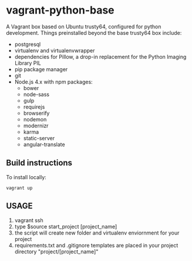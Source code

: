 vagrant-python-base
===================

A Vagrant box based on Ubuntu trusty64, configured for python development.
Things preinstalled beyond the base trusty64 box include:

* postgresql
* virtualenv and virtualenvwrapper
* dependencies for Pillow, a drop-in replacement for the Python Imaging Library PIL
* pip package manager
* git
* Node.js 4.x with npm packages:
	* bower
	* node-sass
	* gulp
	* requirejs
	* browserify
	* nodemon
	* modernizr
	* karma
	* static-server
	* angular-translate

Build instructions
------------------
To install locally:

    vagrant up

USAGE
-----
1. vagrant ssh
2. type $source start_project [project_name]
3. the script will create new folder and virtualenv enviornment for your project
4. requirements.txt and .gitignore templates are placed in your project directory "project/[project_name]"
